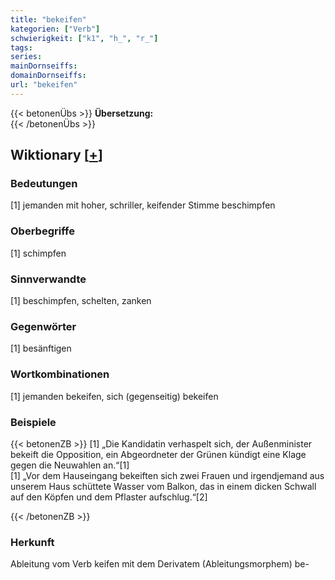 ```yaml
---
title: "bekeifen"
kategorien: ["Verb"]
schwierigkeit: ["k1", "h_", "r_"]
tags:
series:
mainDornseiffs:
domainDornseiffs:
url: "bekeifen"
---
```


{{< betonenÜbs >}}
**Übersetzung:**  
{{< /betonenÜbs >}}

## Wiktionary [[+](https://de.wiktionary.org/wiki/bekeifen)]

### Bedeutungen
[1] jemanden mit hoher, schriller, keifender Stimme beschimpfen  

### Oberbegriffe
[1] schimpfen  

### Sinnverwandte
[1] beschimpfen, schelten, zanken  

### Gegenwörter
[1] besänftigen  

### Wortkombinationen
[1] jemanden bekeifen, sich (gegenseitig) bekeifen  

### Beispiele
{{< betonenZB >}}
[1] „Die Kandidatin verhaspelt sich, der Außenminister bekeift die Opposition, ein Abgeordneter der Grünen kündigt eine Klage gegen die Neuwahlen an.“[1]  
[1] „Vor dem Hauseingang bekeiften sich zwei Frauen und irgendjemand aus unserem Haus schüttete Wasser vom Balkon, das in einem dicken Schwall auf den Köpfen und dem Pflaster aufschlug.“[2]  

{{< /betonenZB >}}
### Herkunft
Ableitung vom Verb keifen mit dem Derivatem (Ableitungsmorphem) be-  


